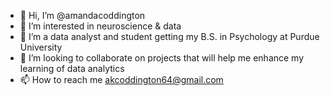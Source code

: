 - 👋 Hi, I’m @amandacoddington
- 👀 I’m interested in neuroscience & data
- 🌱 I’m a data analyst and student getting my B.S. in Psychology at Purdue University
- 💞️ I’m looking to collaborate on projects that will help me enhance my learning of data analytics 
- 📫 How to reach me akcoddington64@gmail.com

<!---
amandacoddington/amandacoddington is a ✨ special ✨ repository because its `README.md` (this file) appears on your GitHub profile.
You can click the Preview link to take a look at your changes.
--->
